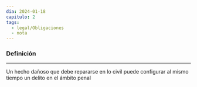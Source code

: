 ```yaml
---
dia: 2024-01-18
capitulo: 2
tags:
  - legal/Obligaciones
  - nota
---
```

### Definición
---
Un hecho dañoso que debe repararse en lo civil puede configurar al mismo tiempo un delito en el ámbito penal